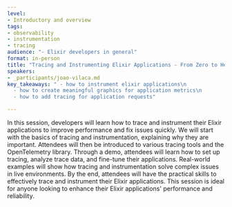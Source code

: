 ```yaml
---
level:
- Introductory and overview
tags:
- observability
- instrumentation
- tracing
audience: "- Elixir developers in general"
format: in-person
title: "Tracing and Instrumenting Elixir Applications - From Zero to Hero"
speakers:
- _participants/joao-vilaca.md
key_takeaways: " - how to instrument elixir applications\n
  - how to create meaningful graphics for application metrics\n
  - how to add tracing for application requests"

---
```

In this session, developers will learn how to trace and instrument their Elixir applications to improve performance and fix issues quickly. We will start with the basics of tracing and instrumentation, explaining why they are important. Attendees will then be introduced to various tracing tools and the OpenTelemetry library. Through a demo, attendees will learn how to set up tracing, analyze trace data, and fine-tune their applications. Real-world examples will show how tracing and instrumentation solve complex issues in live environments. By the end, attendees will have the practical skills to effectively trace and instrument their Elixir applications. This session is ideal for anyone looking to enhance their Elixir applications' performance and reliability.

